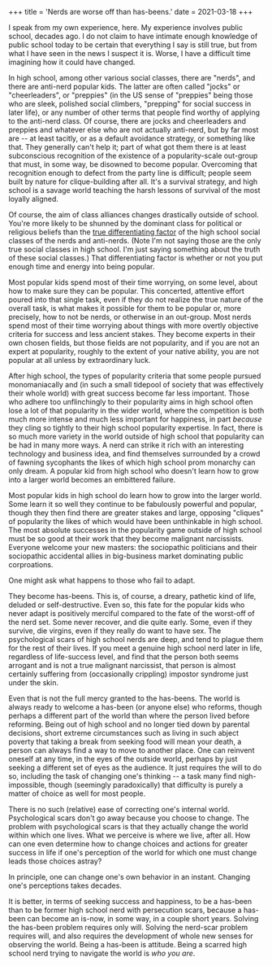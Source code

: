 +++
title = 'Nerds are worse off than has-beens.'
date = 2021-03-18
+++

I speak from my own experience, here.  My experience involves public school, decades ago.  I do not claim to have intimate enough knowledge of public school today to be certain that everything I say is still true, but from what I have seen in the news I suspect it is.  Worse, I have a difficult time imagining how it could have changed.

In high school, among other various social classes, there are "nerds", and there are anti-nerd popular kids.  The latter are often called "jocks" or "cheerleaders", or "preppies" (in the US sense of "preppies" being those who are sleek, polished social climbers, "prepping" for social success in later life), or any number of other terms that people find worthy of applying to the anti-nerd class.  Of course, there are jocks and cheerleaders and preppies and whatever else who are not actually anti-nerd, but by far most are -- at least tacitly, or as a default avoidance strategy, or something like that.  They generally can't help it; part of what got them there is at least subconscious recognition of the existence of a popularity-scale out-group that must, in some way, be disowned to become popular.  Overcoming that recognition enough to defect from the party line is difficult; people seem built by nature for clique-building after all.  It's a survival strategy, and high school is a savage world teaching the harsh lessons of survival of the most loyally aligned.

Of course, the aim of class alliances changes drastically outside of school.  You're more likely to be shunned by the dominant class for political or religious beliefs than the [true differentiating factor](http://www.paulgraham.com/nerds.html) of the high school social classes of the nerds and anti-nerds.  (Note I'm not saying those are the only true social classes in high school.  I'm just saying something about the truth of these social classes.)  That differentiating factor is whether or not you put enough time and energy into being popular.

Most popular kids spend most of their time worrying, on some level, about how to make sure they can be popular.  This concerted, attentive effort poured into that single task, even if they do not realize the true nature of the overall task, is what makes it possible for them to be popular or, more precisely, how to not be nerds, or otherwise in an out-group.  Most nerds spend most of their time worrying about things with more overtly objective criteria for success and less ancient stakes.  They become experts in their own chosen fields, but those fields are not popularity, and if you are not an expert at popularity, roughly to the extent of your native ability, you are not popular at all unless by extraordinary luck.

After high school, the types of popularity criteria that some people pursued monomaniacally and (in such a small tidepool of society that was effectively their whole world) with great success become far less important.  Those who adhere too unflinchingly to their popularity aims in high school often lose a lot of that popularity in the wider world, where the competition is both much more intense and much less important for happiness, in part *because* they cling so tightly to their high school popularity expertise.  In fact, there is so much more variety in the world outside of high school that popularity can be had in many more ways.  A nerd can strike it rich with an interesting technology and business idea, and find themselves surrounded by a crowd of fawning sycophants the likes of which high school prom monarchy can only dream.  A popular kid from high school who doesn't learn how to grow into a larger world becomes an embittered failure.

Most popular kids in high school do learn how to grow into the larger world.  Some learn it so well they continue to be fabulously powerful and popular, though they then find there are greater stakes and large, opposing "cliques" of popularity the likes of which would have been unthinkable in high school.  The most absolute successes in the popularity game outside of high school must be so good at their work that they become malignant narcissists.  Everyone welcome your new masters: the sociopathic politicians and their sociopathic accidental allies in big-business market dominating public corproations.

One might ask what happens to those who fail to adapt.

They become has-beens.  This is, of course, a dreary, pathetic kind of life, deluded or self-destructive.  Even so, this fate for the popular kids who never adapt is positively merciful compared to the fate of the worst-off of the nerd set.  Some never recover, and die quite early.  Some, even if they survive, die virgins, even if they really do want to have sex.  The psychological scars of high school nerds are deep, and tend to plague them for the rest of their lives.  If you meet a genuine high school nerd later in life, regardless of life-success level, and find that the person both seems arrogant and is not a true malignant narcissist, that person is almost certainly suffering from (occasionally crippling) impostor syndrome just under the skin.

Even that is not the full mercy granted to the has-beens.  The world is always ready to welcome a has-been (or anyone else) who reforms, though perhaps a different part of the world than where the person lived before reforming.  Being out of high school and no longer tied down by parental decisions, short extreme circumstances such as living in such abject poverty that taking a break from seeking food will mean your death, a person can always find a way to move to another place.  One can reinvent oneself at any time, in the eyes of the outside world, perhaps by just seeking a different set of eyes as the audience.  It just requires the will to do so, including the task of changing one's thinking -- a task many find nigh-impossible, though (seemingly paradoxically) that difficulty is purely a matter of choice as well for most people.

There is no such (relative) ease of correcting one's internal world.  Psychological scars don't go away because you choose to change.  The problem with psychological scars is that they actually change the world within which one lives.  What we perceive is where we live, after all.  How can one even determine how to change choices and actions for greater success in life if one's perception of the world for which one must change leads those choices astray?

In principle, one can change one's own behavior in an instant.  Changing one's perceptions takes decades.

It is better, in terms of seeking success and happiness, to be a has-been than to be former high school nerd with persecution scars, because a has-been can become an is-now, in some way, in a couple short years.  Solving the has-been problem requires only will.  Solving the nerd-scar problem requires will, and also requires the development of whole new senses for observing the world.  Being a has-been is attitude.  Being a scarred high school nerd trying to navigate the world is *who you are*.
